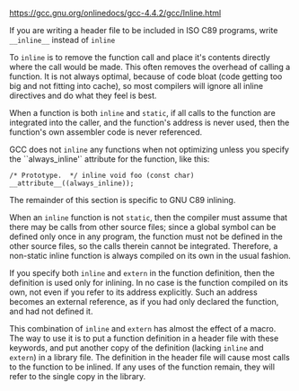 https://gcc.gnu.org/onlinedocs/gcc-4.4.2/gcc/Inline.html

If you are writing a header file to be included in ISO C89 programs, write `__inline__` instead of `inline`

To `inline` is to remove the function call and place it's contents directly where the call would be made.
This often removes the overhead of calling a function.
It is not always optimal, because of code bloat (code getting too big and not fitting into cache),
so most compilers will ignore all inline directives and do what they feel is best.

When a function is both `inline` and `static`, if all calls to the function are integrated into the caller, and the function's
address is never used, then the function's own assembler code is never referenced.

GCC does not `inline` any functions when not optimizing unless you specify the ``always_inline'` attribute for the function, like this:

`/* Prototype.  */
inline void foo (const char) __attribute__((always_inline));`

The remainder of this section is specific to GNU C89 inlining.

When an `inline` function is not `static`, then the compiler must assume that there may be calls from other source files; since a global symbol can be defined only once in any program, the function must not be defined in the other source files, so the calls therein cannot be integrated. Therefore, a non-static inline function is always compiled on its own in the usual fashion.

If you specify both `inline` and `extern` in the function definition, then the definition is used only for inlining. In no case is the function compiled on its own, not even if you refer to its address explicitly. Such an address becomes an external reference, as if you had only declared the function, and had not defined it.

This combination of `inline` and `extern` has almost the effect of a macro. The way to use it is to put a function definition in a header file with these keywords, and put another copy of the definition (lacking `inline` and `extern`) in a library file. The definition in the header file will cause most calls to the function to be inlined. If any uses of the function remain, they will refer to the single copy in the library.
